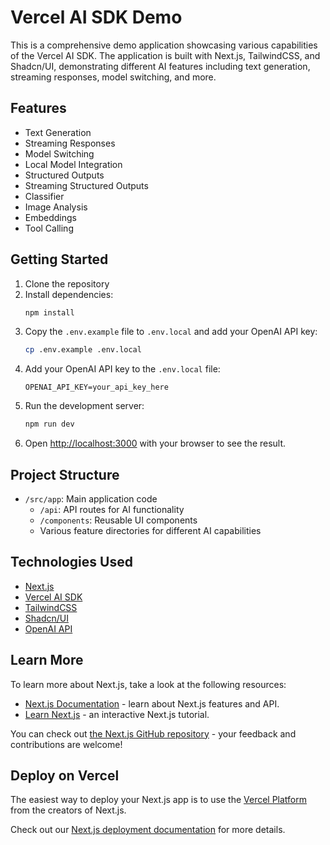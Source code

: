 # Vercel AI SDK Demo

This is a comprehensive demo application showcasing various capabilities of the Vercel AI SDK. The application is built with Next.js, TailwindCSS, and Shadcn/UI, demonstrating different AI features including text generation, streaming responses, model switching, and more.

## Features

- Text Generation
- Streaming Responses
- Model Switching
- Local Model Integration
- Structured Outputs
- Streaming Structured Outputs
- Classifier
- Image Analysis
- Embeddings
- Tool Calling

## Getting Started

1. Clone the repository
2. Install dependencies:
   ```bash
   npm install
   ```
3. Copy the `.env.example` file to `.env.local` and add your OpenAI API key:
   ```bash
   cp .env.example .env.local
   ```
4. Add your OpenAI API key to the `.env.local` file:
   ```
   OPENAI_API_KEY=your_api_key_here
   ```
5. Run the development server:
   ```bash
   npm run dev
   ```
6. Open [http://localhost:3000](http://localhost:3000) with your browser to see the result.

## Project Structure

- `/src/app`: Main application code
  - `/api`: API routes for AI functionality
  - `/components`: Reusable UI components
  - Various feature directories for different AI capabilities

## Technologies Used

- [Next.js](https://nextjs.org/)
- [Vercel AI SDK](https://sdk.vercel.ai/docs)
- [TailwindCSS](https://tailwindcss.com/)
- [Shadcn/UI](https://ui.shadcn.com/)
- [OpenAI API](https://openai.com/)

## Learn More

To learn more about Next.js, take a look at the following resources:

- [Next.js Documentation](https://nextjs.org/docs) - learn about Next.js features and API.
- [Learn Next.js](https://nextjs.org/learn) - an interactive Next.js tutorial.

You can check out [the Next.js GitHub repository](https://github.com/vercel/next.js) - your feedback and contributions are welcome!

## Deploy on Vercel

The easiest way to deploy your Next.js app is to use the [Vercel Platform](https://vercel.com/new?utm_medium=default-template&filter=next.js&utm_source=create-next-app&utm_campaign=create-next-app-readme) from the creators of Next.js.

Check out our [Next.js deployment documentation](https://nextjs.org/docs/app/building-your-application/deploying) for more details.
